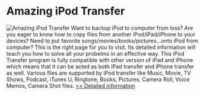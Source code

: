 # Amazing iPod Transfer
![Amazing iPod Transfer](https://mycommerce.akamaized.net/api/pimages/P300864433/BIG/300864433.PNG)
Want to backup iPod to computer from loss? Are you eager to know how to copy files from another iPod/iPad/iPhone to your devices? Need to put favorite songs/movies/books/pictures...onto iPod from computer? This is the right page for you to visit. Its detailed information will teach you how to solve all your probelms in an effective way. This iPod Transfer program is fully compatible with other version of iPad and iPhone which means that it can be acted as both iPad transfer and iPhone transfer as well. Various files are supported by iPod transfer like Music, Movie, TV Shows, Podcast, iTunes U, Ringtone, Books, Pictures, Camera Roll, Voice Memos, Camera Shot files.
[>> Detailed information](https://secure.shareit.com/shareit/product.html?productid=300864433&affiliateid=200057808)